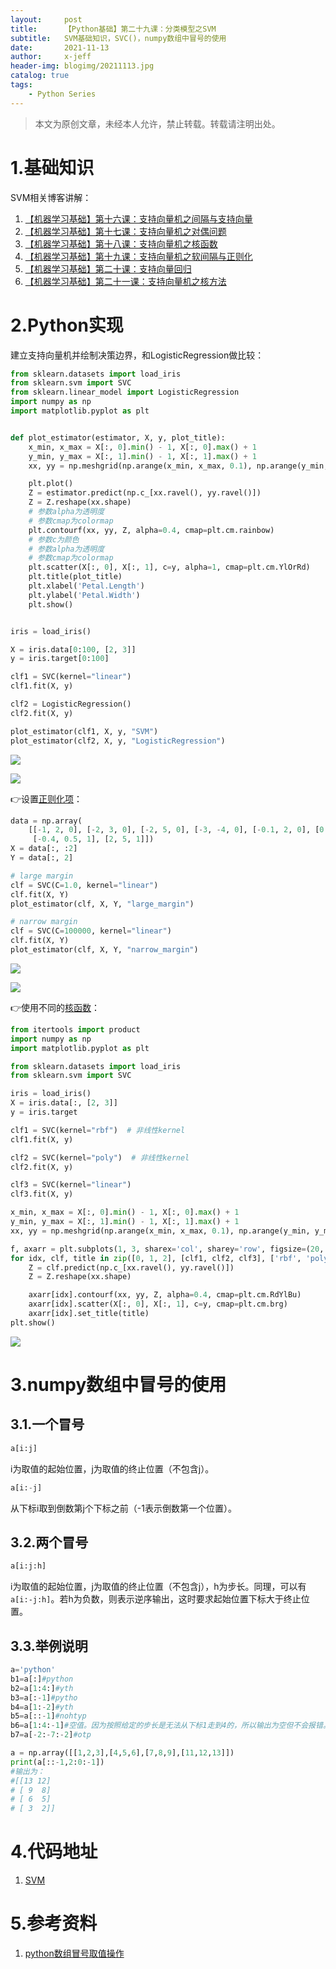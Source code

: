 ```yaml
---
layout:     post
title:      【Python基础】第二十九课：分类模型之SVM
subtitle:   SVM基础知识，SVC()，numpy数组中冒号的使用
date:       2021-11-13
author:     x-jeff
header-img: blogimg/20211113.jpg
catalog: true
tags:
    - Python Series
---
```

>本文为原创文章，未经本人允许，禁止转载。转载请注明出处。

# 1.基础知识

SVM相关博客讲解：

1. [【机器学习基础】第十六课：支持向量机之间隔与支持向量](http://shichaoxin.com/2020/09/14/机器学习基础-第十六课-支持向量机之间隔与支持向量/)
2. [【机器学习基础】第十七课：支持向量机之对偶问题](http://shichaoxin.com/2020/11/18/机器学习基础-第十七课-支持向量机之对偶问题/)
3. [【机器学习基础】第十八课：支持向量机之核函数](http://shichaoxin.com/2021/01/03/机器学习基础-第十八课-支持向量机之核函数/)
4. [【机器学习基础】第十九课：支持向量机之软间隔与正则化](http://shichaoxin.com/2021/03/27/机器学习基础-第十九课-支持向量机之软间隔与正则化/)
5. [【机器学习基础】第二十课：支持向量回归](http://shichaoxin.com/2021/04/27/机器学习基础-第二十课-支持向量回归/)
6. [【机器学习基础】第二十一课：支持向量机之核方法](http://shichaoxin.com/2021/05/26/机器学习基础-第二十一课-支持向量机之核方法/)

# 2.Python实现

建立支持向量机并绘制决策边界，和LogisticRegression做比较：

```python
from sklearn.datasets import load_iris
from sklearn.svm import SVC
from sklearn.linear_model import LogisticRegression
import numpy as np
import matplotlib.pyplot as plt


def plot_estimator(estimator, X, y, plot_title):
    x_min, x_max = X[:, 0].min() - 1, X[:, 0].max() + 1
    y_min, y_max = X[:, 1].min() - 1, X[:, 1].max() + 1
    xx, yy = np.meshgrid(np.arange(x_min, x_max, 0.1), np.arange(y_min, y_max, 0.1))

    plt.plot()
    Z = estimator.predict(np.c_[xx.ravel(), yy.ravel()])
    Z = Z.reshape(xx.shape)
    # 参数alpha为透明度
    # 参数cmap为colormap
    plt.contourf(xx, yy, Z, alpha=0.4, cmap=plt.cm.rainbow)
    # 参数c为颜色
    # 参数alpha为透明度
    # 参数cmap为colormap
    plt.scatter(X[:, 0], X[:, 1], c=y, alpha=1, cmap=plt.cm.YlOrRd)
    plt.title(plot_title)
    plt.xlabel('Petal.Length')
    plt.ylabel('Petal.Width')
    plt.show()


iris = load_iris()

X = iris.data[0:100, [2, 3]]
y = iris.target[0:100]

clf1 = SVC(kernel="linear")
clf1.fit(X, y)

clf2 = LogisticRegression()
clf2.fit(X, y)

plot_estimator(clf1, X, y, "SVM")
plot_estimator(clf2, X, y, "LogisticRegression")
```

![](https://xjeffblogimg.oss-cn-beijing.aliyuncs.com/BLOGIMG/BlogImage/PythonSeries/Lesson29/29x1.png)

![](https://xjeffblogimg.oss-cn-beijing.aliyuncs.com/BLOGIMG/BlogImage/PythonSeries/Lesson29/29x2.png)

👉设置[正则化项](http://shichaoxin.com/2021/03/27/机器学习基础-第十九课-支持向量机之软间隔与正则化/#2正则化)：

```python
data = np.array(
    [[-1, 2, 0], [-2, 3, 0], [-2, 5, 0], [-3, -4, 0], [-0.1, 2, 0], [0.2, 1, 1], [0, 1, 1], [1, 2, 1], [1, 1, 1],
     [-0.4, 0.5, 1], [2, 5, 1]])
X = data[:, :2]
Y = data[:, 2]

# large margin
clf = SVC(C=1.0, kernel="linear")
clf.fit(X, Y)
plot_estimator(clf, X, Y, "large_margin")

# narrow margin
clf = SVC(C=100000, kernel="linear")
clf.fit(X, Y)
plot_estimator(clf, X, Y, "narrow_margin")
```

![](https://xjeffblogimg.oss-cn-beijing.aliyuncs.com/BLOGIMG/BlogImage/PythonSeries/Lesson29/29x3.png)

![](https://xjeffblogimg.oss-cn-beijing.aliyuncs.com/BLOGIMG/BlogImage/PythonSeries/Lesson29/29x4.png)

👉使用不同的[核函数](http://shichaoxin.com/2021/01/03/机器学习基础-第十八课-支持向量机之核函数/)：

```python
from itertools import product
import numpy as np
import matplotlib.pyplot as plt

from sklearn.datasets import load_iris
from sklearn.svm import SVC

iris = load_iris()
X = iris.data[:, [2, 3]]
y = iris.target

clf1 = SVC(kernel="rbf")  # 非线性kernel
clf1.fit(X, y)

clf2 = SVC(kernel="poly")  # 非线性kernel
clf2.fit(X, y)

clf3 = SVC(kernel="linear")
clf3.fit(X, y)

x_min, x_max = X[:, 0].min() - 1, X[:, 0].max() + 1
y_min, y_max = X[:, 1].min() - 1, X[:, 1].max() + 1
xx, yy = np.meshgrid(np.arange(x_min, x_max, 0.1), np.arange(y_min, y_max, 0.1))

f, axarr = plt.subplots(1, 3, sharex='col', sharey='row', figsize=(20, 5))
for idx, clf, title in zip([0, 1, 2], [clf1, clf2, clf3], ['rbf', 'poly', 'linear']):
    Z = clf.predict(np.c_[xx.ravel(), yy.ravel()])
    Z = Z.reshape(xx.shape)

    axarr[idx].contourf(xx, yy, Z, alpha=0.4, cmap=plt.cm.RdYlBu)
    axarr[idx].scatter(X[:, 0], X[:, 1], c=y, cmap=plt.cm.brg)
    axarr[idx].set_title(title)
plt.show()
```

![](https://xjeffblogimg.oss-cn-beijing.aliyuncs.com/BLOGIMG/BlogImage/PythonSeries/Lesson29/29x5.png)

# 3.numpy数组中冒号的使用

## 3.1.一个冒号

```python
a[i:j]
```

i为取值的起始位置，j为取值的终止位置（不包含j）。

```python
a[i:-j]
```

从下标i取到倒数第j个下标之前（-1表示倒数第一个位置）。

## 3.2.两个冒号

```python
a[i:j:h]
```

i为取值的起始位置，j为取值的终止位置（不包含j），h为步长。同理，可以有`a[i:-j:h]`。若h为负数，则表示逆序输出，这时要求起始位置下标大于终止位置。

## 3.3.举例说明

```python
a='python'
b1=a[:]#python
b2=a[1:4:]#yth
b3=a[:-1]#pytho
b4=a[1:-2]#yth
b5=a[::-1]#nohtyp
b6=a[1:4:-1]#空值。因为按照给定的步长是无法从下标1走到4的，所以输出为空但不会报错。
b7=a[-2:-7:-2]#otp

a = np.array([[1,2,3],[4,5,6],[7,8,9],[11,12,13]])
print(a[::-1,2:0:-1])
#输出为：
#[[13 12]
# [ 9  8]
# [ 6  5]
# [ 3  2]]
```

# 4.代码地址

1. [SVM](https://github.com/x-jeff/Python_Code_Demo/tree/master/Demo29)

# 5.参考资料

1. [python数组冒号取值操作](https://www.cnblogs.com/liuys635/p/11209946.html)